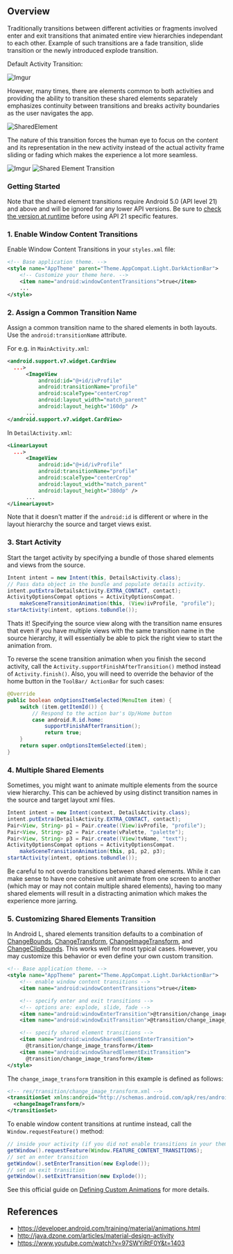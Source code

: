 ## Overview

Traditionally transitions between different activities or fragments involved enter and exit transitions that animated entire view hierarchies independant to each other. Example of such transitions are a fade transition, slide transition or the newly introduced explode transition.

Default Activity Transition:

![Imgur](http://i.imgur.com/N9m3iBq.gif)

However, many times, there are elements common to both activities and providing the ability to transition these shared elements separately emphasizes continuity between transitions and breaks activity boundaries as the user navigates the app.

![SharedElement](http://i.imgur.com/LydorEa.png)

The nature of this transition forces the human eye to focus on the content and its representation in the new activity instead of the actual activity frame sliding or fading which makes the experience a lot more seamless.

![Imgur](http://i.imgur.com/rUkkfUZ.gif)
![Shared Element Transition](http://i.imgur.com/1cjqsSA.gif)

### Getting Started

Note that the shared element transitions require Android 5.0 (API level 21) and above and will be ignored for any lower API versions. Be sure to [check the version at runtime](https://developer.android.com/training/material/compatibility.html#CheckVersion) before using API 21 specific features.

### 1. Enable Window Content Transitions

Enable Window Content Transitions in your `styles.xml` file:

```xml
<!-- Base application theme. -->
<style name="AppTheme" parent="Theme.AppCompat.Light.DarkActionBar">
    <!-- Customize your theme here. -->
    <item name="android:windowContentTransitions">true</item>
    ...
</style>
```

### 2. Assign a Common Transition Name

Assign a common transition name to the shared elements in both layouts. Use the   `android:transitionName` attribute.

For e.g. in `MainActivity.xml`:

```xml
<android.support.v7.widget.CardView
  ...>
      <ImageView
          android:id="@+id/ivProfile"
          android:transitionName="profile"
          android:scaleType="centerCrop"
          android:layout_width="match_parent"
          android:layout_height="160dp" />
      ...
</android.support.v7.widget.CardView>
```

In `DetailActivity.xml`:

```xml
<LinearLayout
  ...>
      <ImageView
          android:id="@+id/ivProfile"
          android:transitionName="profile"
          android:scaleType="centerCrop"
          android:layout_width="match_parent"
          android:layout_height="380dp" />
      ...
</LinearLayout>
```

Note that it doesn't matter if the `android:id` is different or where in the layout hierarchy the source and target views exist.

### 3. Start Activity

Start the target activity by specifying a bundle of those shared elements and views from the source.

```java
Intent intent = new Intent(this, DetailsActivity.class);
// Pass data object in the bundle and populate details activity.
intent.putExtra(DetailsActivity.EXTRA_CONTACT, contact);
ActivityOptionsCompat options = ActivityOptionsCompat.
    makeSceneTransitionAnimation(this, (View)ivProfile, "profile");
startActivity(intent, options.toBundle());
```

Thats it! Specifying the source view along with the transition name ensures that even if you have multiple views with the same transition name in the source hierarchy, it will essentially be able to pick the right view to start the animation from.

To reverse the scene transition animation when you finish the second activity, call the `Activity.supportFinishAfterTransition()` method instead of `Activity.finish()`. Also, you will need to override the behavior of the home button in the `ToolBar/ ActionBar` for such cases:

```java
@Override
public boolean onOptionsItemSelected(MenuItem item) {
    switch (item.getItemId()) {
        // Respond to the action bar's Up/Home button
        case android.R.id.home:
            supportFinishAfterTransition();
            return true;
    }
    return super.onOptionsItemSelected(item);
}
```

### 4. Multiple Shared Elements

Sometimes, you might want to animate multiple elements from the source view hierarchy. This can be achieved by using distinct transition names in the source and target layout xml files.

```java
Intent intent = new Intent(context, DetailsActivity.class);
intent.putExtra(DetailsActivity.EXTRA_CONTACT, contact);
Pair<View, String> p1 = Pair.create((View)ivProfile, "profile");
Pair<View, String> p2 = Pair.create(vPalette, "palette");
Pair<View, String> p3 = Pair.create((View)tvName, "text");
ActivityOptionsCompat options = ActivityOptionsCompat.
    makeSceneTransitionAnimation(this, p1, p2, p3);
startActivity(intent, options.toBundle());
```

Be careful to not overdo transitions between shared elements. While it can make sense to have one cohesive unit animate from one screen to another (which may or may not contain multiple shared elements), having too many shared elements will result in a distracting animation which makes the experience more jarring.

### 5. Customizing Shared Elements Transition

In Android L, shared elements transition defaults to a combination of [ChangeBounds](https://developer.android.com/reference/android/transition/ChangeBounds.html), [ChangeTransform](https://developer.android.com/reference/android/transition/ChangeTransform.html), [ChangeImageTransform](https://developer.android.com/reference/android/transition/ChangeImageTransform.html), and [ChangeClipBounds](https://developer.android.com/reference/android/transition/ChangeClipBounds.html). This works well for most typical cases. However, you may customize this behavior or even define your own custom transition. 

```xml
<!-- Base application theme. -->
<style name="AppTheme" parent="Theme.AppCompat.Light.DarkActionBar">
    <!-- enable window content transitions -->
    <item name="android:windowContentTransitions">true</item>

    <!-- specify enter and exit transitions -->
    <!-- options are: explode, slide, fade -->
    <item name="android:windowEnterTransition">@transition/change_image_transform</item>
    <item name="android:windowExitTransition">@transition/change_image_transform</item>

    <!-- specify shared element transitions -->
    <item name="android:windowSharedElementEnterTransition">
      @transition/change_image_transform</item>
    <item name="android:windowSharedElementExitTransition">
      @transition/change_image_transform</item>
</style>
```

The `change_image_transform` transition in this example is defined as follows:

```xml
<!-- res/transition/change_image_transform.xml -->
<transitionSet xmlns:android="http://schemas.android.com/apk/res/android">
  <changeImageTransform/>
</transitionSet>
```

To enable window content transitions at runtime instead, call the `Window.requestFeature()` method:

```java
// inside your activity (if you did not enable transitions in your theme)
getWindow().requestFeature(Window.FEATURE_CONTENT_TRANSITIONS);
// set an enter transition
getWindow().setEnterTransition(new Explode());
// set an exit transition
getWindow().setExitTransition(new Explode());
```

See this official guide on [Defining Custom Animations](https://developer.android.com/training/material/animations.html#Transitions) for more details.

## References

* <https://developer.android.com/training/material/animations.html>
* <http://java.dzone.com/articles/material-design-activity>
* <https://www.youtube.com/watch?v=97SWYiRtF0Y&t=1403>